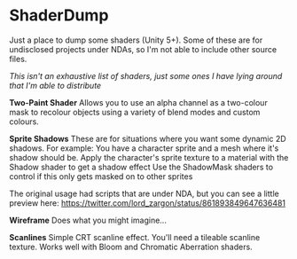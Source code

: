 # ShaderDump
Just a place to dump some shaders (Unity 5+).
Some of these are for undisclosed projects under NDAs, so I'm not able to include other source files.

*This isn't an exhaustive list of shaders, just some ones I have lying around that I'm able to distribute*


**Two-Paint Shader**
Allows you to use an alpha channel as a two-colour mask to recolour objects using a variety of blend modes and custom colours.

**Sprite Shadows**
These are for situations where you want some dynamic 2D shadows.
For example: 
  You have a character sprite and a mesh where it's shadow should be.
  Apply the character's sprite texture to a material with the Shadow shader to get a shadow effect
  Use the ShadowMask shaders to control if this only gets masked on to other sprites
  
The original usage had scripts that are under NDA, but you can see a little preview here:
https://twitter.com/lord_zargon/status/861893849647636481

**Wireframe**
Does what you might imagine...

**Scanlines**
Simple CRT scanline effect. You'll need a tileable scanline texture. Works well with Bloom and Chromatic Aberration shaders.
